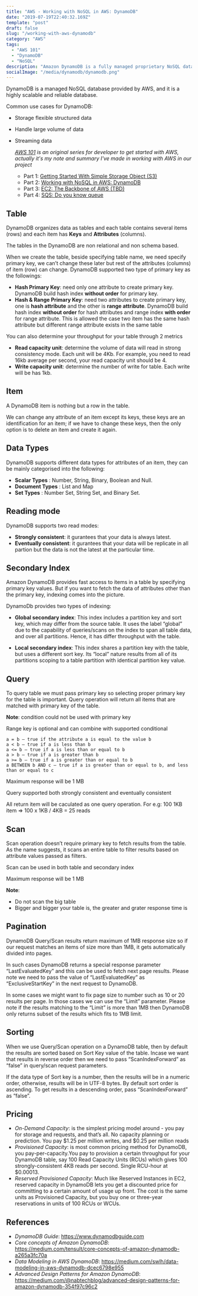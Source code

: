 ```yaml
---
title: "AWS - Working with NoSQL in AWS: DynamoDB"
date: "2019-07-19T22:40:32.169Z"
template: "post"
draft: false
slug: "/working-with-aws-dynamodb"
category: "AWS"
tags:
  - "AWS 101"
  - "DynamoDB"
  - "NoSQL"
description: "Amazon DynamoDB is a fully managed proprietary NoSQL database service that supports key-value and document data structures and is offered by Amazon.com as part of the Amazon Web Services portfolio."
socialImage: "/media/dynamodb/dynamodb.png"
---
```



DynamoDB is a managed NoSQL database provided by AWS, and it is a highly scalable and reliable database.


Common use cases for DynamoDB:

- Storage flexible structured data
- Handle large volume of data
- Streaming data

    *[AWS 101](http://blog.haidv.me/tag/aws-101/) is an original series for developer to get started with AWS, actually it's my note and summary I've made in working with AWS in our project*

    - Part 1: [Getting Started With Simple Storage Object (S3)](https://blog.haidv.me/getting-started-with-aws-s3)
    - Part 2: [Working with NoSQL in AWS: DynamoDB](https://blog.haidv.me/working-with-aws-dynamodb)
    - Part 3: [EC2: The Backbone of AWS (TBD)](https://blog.haidv.me)
    - Part 4: [SQS: Do you know queue](https://blog.haidv.me/aws-sqs-do-you-know-queue)

## Table

DynamoDB organizes data as tables and each table contains several items (rows) and each item has __Keys__ and __Attributes__ (columns).


The tables in the DynamoDB are non relational and non schema based.


When we create the table, beside specifying table name, we need specify primary key, we can’t change these later but rest of the attributes (columns) of item (row) can change. DynamoDB supported two type of primary key as the followings:

  - __Hash Primary Key__: need only one attribute to create primary key. DynamoDB build hash index __without order__ for primary key.
  - __Hash & Range Primary Key__: need two attributes to create primary key, one is __hash attribute__ and the other is __range attribute__. DynamoDB build hash index __without order__ for hash attributes and range index __with order__ for range attribute. This is allowed the case two item has the same hash attribute but different range attribute exists in the same table

You can also determine your throughput for your table through 2 metrics

  - __Read capacity unit__: determine the volume of data will read in strong consistency mode. Each unit will be 4Kb. For example, you need to read 16kb average per second, your read capacity unit should be 4.
  - __Write capacity unit__: determine the number of write for table. Each write will be has 1kb.


## Item

A DynamoDB item is nothing but a row in the table.

We can change any attribute of an item except its keys, these keys are an identification for an item; if we have to change these keys, then the only option is to delete an item and create it again.


## Data Types

DynamoDB supports different data types for attributes of an item, they can be mainly categorised into the following:
- __Scalar Types__ : Number, String, Binary, Boolean and Null.
- __Document Types__ : List and Map
- __Set Types__ : Number Set, String Set, and Binary Set.

## Reading mode

DynamoDB supports two read modes:

 - __Strongly consistent__: it gurantees that  your data is always latest.
 - __Eventually consistent__: it gurantees that your data will be replicate in all partion but the data is not the latest at the particular time.


## Secondary Index

Amazon DynamoDB provides fast access to items in a table by specifying primary key values. But if you want to fetch the data of attributes other than the primary key, indexing comes into the picture.


DynamoDb provides two types of indexing:

- __Global secondary index__: This index includes a partition key and sort key, which may differ from the source table. It uses the label “global” due to the capability of queries/scans on the index to span all table data, and over all partitions. Hence, it has differ throughput with the table.


- __Local secondary index__: This index shares a partition key with the table, but uses a different sort key. Its “local” nature results from all of its partitions scoping to a table partition with identical partition key value.


## Query


To query table we must pass primary key so selecting proper primary key for the table is important. Query operation will return all items that are matched with primary key of the table.



__Note__: condition could not be used with primary key


Range key is optional and can combine with supported conditional

```
a = b — true if the attribute a is equal to the value b
a < b — true if a is less than b
a <= b — true if a is less than or equal to b
a > b — true if a is greater than b
a >= b — true if a is greater than or equal to b
a BETWEEN b AND c — true if a is greater than or equal to b, and less than or equal to c
```
Maximum response will be 1 MB


Query supported both strongly consistent and eventually consistent


All return item will be caculated as one query operation. For e.g: 100 1KB item => 100 x 1KB / 4KB = 25 reads


## Scan


Scan operation doesn’t require primary key to fetch results from the table. As the name suggests, it scans an entire table to filter results based on attribute values passed as filters.


Scan can be used in both table and secondary index


Maximum response will be 1 MB



__Note__:

- Do not scan the big table
- Bigger and bigger your table is, the greater and grater response time is


## Pagination

DynamoDB Query/Scan results return maximum of 1MB response size so if our request matches an items of size more than 1MB, it gets automatically divided into pages. 


In such cases DynamoDB returns a special response parameter “LastEvaluatedKey” and this can be used to fetch next page results. Please note we need to pass the value of “LastEvaluatedKey” as “ExclusiveStartKey” in the next request to DynamoDB.


In some cases we might want to fix page size to number such as 10 or 20 results per page. In those cases we can use the “Limit” parameter. Please note if the results matching to the “Limit” is more than 1MB then DynamoDB only returns subset of the results which fits to 1MB limit.



## Sorting


When we use Query/Scan operation on a DynamoDB table, then by default the results are sorted based on Sort Key value of the table. Incase we want that results in reverse order then we need to pass “ScanIndexForward” as “false” in query/scan request parameters. 


If the data type of Sort key is a number, then the results will be in a numeric order, otherwise, results will be in UTF-8 bytes. By default sort order is ascending. To get results in a descending order, pass “ScanIndexForward” as “false”.


## Pricing

- _On-Demand Capacity_: is the simplest pricing model around - you pay for storage and requests, and that’s all. No capacity planning or prediction. You pay $1.25 per million writes, and $0.25 per million reads
- _Provisioned Capacity_: is most common pricing method for DynamoDB, you  pay-per-capacity.You pay to provision a certain throughput for your DynamoDB table, say 100 Read Capacity Units (RCUs) which gives 100 strongly-consistent 4KB reads per second. Single RCU-hour at $0.00013.
- _Reserved Provisioned Capacity_: Much like Reserved Instances in EC2, reserved capacity in DynamoDB lets you get a discounted price for committing to a certain amount of usage up front. The cost is the same units as Provisioned Capacity, but you buy one or three-year reservations in units of 100 RCUs or WCUs.

## References

- _DynamoDB Guide_: https://www.dynamodbguide.com
- _Core concepts of Amazon DynamoDB_: https://medium.com/tensult/core-concepts-of-amazon-dynamodb-a265a3fc70a
- _Data Modeling in AWS DynamoDB_: https://medium.com/swlh/data-modeling-in-aws-dynamodb-dcec6798e955
- _Advanced Design Patterns for Amazon DynamoDB_: https://medium.com/@nabtechblog/advanced-design-patterns-for-amazon-dynamodb-354f97c96c2 